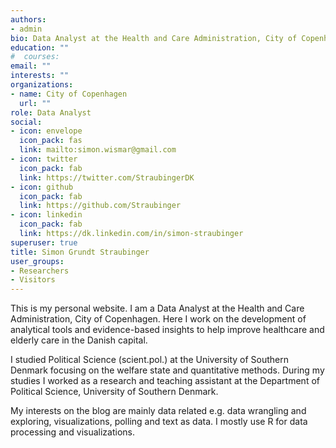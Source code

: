 ```yaml
---
authors:
- admin
bio: Data Analyst at the Health and Care Administration, City of Copenhagen
education: ""
#  courses:
email: ""
interests: ""
organizations:
- name: City of Copenhagen
  url: ""
role: Data Analyst
social:
- icon: envelope
  icon_pack: fas
  link: mailto:simon.wismar@gmail.com
- icon: twitter
  icon_pack: fab
  link: https://twitter.com/StraubingerDK
- icon: github
  icon_pack: fab
  link: https://github.com/Straubinger
- icon: linkedin
  icon_pack: fab
  link: https://dk.linkedin.com/in/simon-straubinger
superuser: true
title: Simon Grundt Straubinger
user_groups:
- Researchers
- Visitors
---
```


This is my personal website. I am a Data Analyst at the Health and Care Administration, City of Copenhagen. Here I work on the development of analytical tools and evidence-based insights to help improve healthcare and elderly care in the Danish capital.

I studied Political Science (scient.pol.) at the University of Southern Denmark focusing on the welfare state and quantitative methods. During my studies I worked as a research and teaching assistant at the Department of Political Science, University of Southern Denmark.

My interests on the blog are mainly data related e.g. data wrangling and exploring, visualizations, polling and text as data. I mostly use R for data processing and visualizations.
